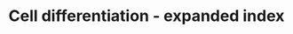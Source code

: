 ---
annotations:
- id: PW:0000650
  parent: signaling pathway
  type: Pathway Ontology
  value: signaling pathway pertinent to development
authors:
- Khanspers
- MaintBot
- MartijnVanIersel
- Jmelius
- Mkutmon
- Marvin M2
- Eweitz
citedin:
- link: PMC5085087
  title: Long Term Culture of the A549 Cancer Cell Line Promotes Multilamellar Body
    Formation and Differentiation towards an Alveolar Type II Pneumocyte Phenotype
    (2016)
description: Proteins and miRNAs associated with major cell type differentiation pathways.  Proteins
  on this pathway have targeted assays available via the [https://assays.cancer.gov/available_assays?wp_id=WP2023
  CPTAC Assay Portal]
last-edited: 2021-05-22
ndex: a821ea5a-8b63-11eb-9e72-0ac135e8bacf
organisms:
- Homo sapiens
redirect_from:
- /index.php/Pathway:WP2023
- /instance/WP2023
- /instance/WP2023_rr117676
revision: r117676
schema-jsonld:
- '@context': https://schema.org/
  '@id': https://wikipathways.github.io/pathways/WP2023.html
  '@type': Dataset
  creator:
    '@type': Organization
    name: WikiPathways
  description: Proteins and miRNAs associated with major cell type differentiation
    pathways.  Proteins on this pathway have targeted assays available via the [https://assays.cancer.gov/available_assays?wp_id=WP2023
    CPTAC Assay Portal]
  keywords:
  - EZH2
  - HDAC5
  - ID2
  - KLF4
  - LEFTY1
  - LEFTY2
  - MEF2A
  - MEF2B
  - MEF2C
  - MEF2D
  - MIR1-1
  - MIR106A
  - MIR122
  - MIR124-1
  - MIR128-1
  - MIR133A1
  - MIR133A2
  - MIR133B
  - MIR143
  - MIR145
  - MIR146A
  - MIR146B
  - MIR150
  - MIR155
  - MIR16-1
  - MIR16-2
  - MIR17
  - MIR181A1
  - MIR181A2
  - MIR181B1
  - MIR181B2
  - MIR181C
  - MIR181D
  - MIR192
  - MIR199A1
  - MIR199A2
  - MIR203
  - MIR206
  - MIR20A
  - MIR214
  - MIR221
  - MIR222
  - MIR223
  - MIR24-1
  - MIR24-2
  - MIR26A1
  - MIR26A2
  - MIR296
  - MIR302A
  - MIR302B
  - MIR302C
  - MIR302D
  - MIR302E
  - MIR451A
  - MIR486-1
  - MIR486-2
  - MIR9-1
  - MIR9-2
  - MIR9-3
  - MYOD1
  - PAX7
  - RUNX2
  - SOX2
  - SRF
  - STAT3
  - TLX1
  - TLX2
  - TLX3
  license: CC0
  name: Cell differentiation - expanded index
seo: CreativeWork
title: Cell differentiation - expanded index
wpid: WP2023
---